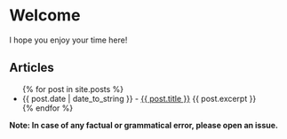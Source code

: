 # Welcome

I hope you enjoy your time here!

## Articles

<ul>
    {% for post in site.posts %}
        <li>
            {{ post.date | date_to_string }} - <a href="{{ post.url }}">{{ post.title }}</a>
            {{ post.excerpt }}
        </li>
    {% endfor %}
</ul>

**Note: In case of any factual or grammatical error, please open an issue.**
